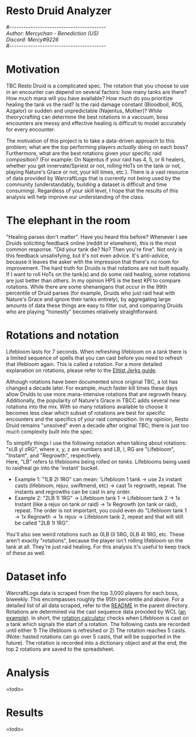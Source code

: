 # Resto Druid Analyzer  
#-----------------------------------------  
*Author: Mercychan - Benediction (US)*    
*Discord: Mercy#9226*  
#-----------------------------------------  

# Motivation
TBC Resto Druid is a complicated spec. The rotation that you choose to use in an encounter can depend on several factors: how many tanks are there? How much mana will you have available? How much do you prioritize healing the tank vs the raid? Is the raid damage constant (Bloodboil, ROS, Azgalor) or sudden and unpredictable (Najentus, Mother)? While theorycrafting can determine the best rotations in a vaccuum, boss encounters are messy and effective healing is difficult to model accurately for every encounter.  

The motivation of this project is to take a data-driven approach to this problem; what are the top performing players *actually* doing on each boss? Furthermore, what are the best rotations given *your* specific raid composition? (For example: On Najentus if your raid has 4, 5, or 6 healers, whether you get innervate/Spriest or not, rolling HoTs on the tank or not, playing Nature's Grace or not, your kill times, etc.). There is a vast resource of data provided by WarcraftLogs that is currently not being used by the community (understandably, building a dataset is difficult and time consuming). Regardless of your skill level, I hope that the results of this analysis will help improve our understanding of the class.


# The elephant in the room
"Healing parses don't matter". Have you heard this before? Whenever I see Druids soliciting feedback online (reddit or elsewhere), this is the most common response. "Did your tank die? No? Then you're fine". Not only is this feedback unsatisfying, but it's not even advice. It's anti-advice, because it leaves the asker with the impression that there's no room for improvement. The hard truth for Druids is that rotations are not built equally. If I want to roll HoTs on the tank(s) and do some raid healing, some rotations are just better than others. In my opinion HPS is the best KPI to compare rotations. While there are some shenanigans that occur in the 99th percentile of Druid parses (for example, Druids who just raid heal with Nature's Grace and ignore their tanks entirely), by aggregating large amounts of data these things are easy to filter out, and comparing Druids who are playing "honestly" becomes relatively straightforward.  


# Rotations and notation
Lifebloom lasts for 7 seconds. When refreshing lifebloom on a tank there is a limited sequence of spells that you can cast before you need to refresh that lifebloom again. This is called a rotation. For a more detailed explanation on rotations, please refer to the [Elitist Jerks guide](http://web.archive.org/web/20080913120521/http://elitistjerks.com/f31/t17783-druid_raiding_tree/#Healing_Strategies).  

Although rotations have been documented since original TBC, a lot has changed a decade later. For example, much faster kill times these days allow Druids to use more mana-intensive rotations that are regrowth heavy. Additionally, the popularity of Nature's Grace in TBCC adds several new rotations into the mix. With so many rotations available to choose it becomes less clear which subset of rotations are best for specific encounters and the specifics of your raid composition. In my opinion, Resto Druid remains "unsolved" even a decade after original TBC; there is just too much complexity built into the spec.  

To simplify things I use the following notation when talking about rotations:  
"xLB yI zRG", where x, y, z are numbers and LB, I, RG are "Lifebloom", "Instant", and "Regrowth", respectively.  
Here, "LB" refers to lifeblooms being rolled on _tanks_. Lifeblooms being used to raidheal go into the 'instant' bucket.  
* Example 1: "1LB 2I 1RG" can mean: 'Lifebloom 1 tank -> use 2x instant casts (lifebloom, rejuv, swiftmend, etc) -> cast 1x regrowth, repeat. The instants and regrowths can be cast in any order.
* Example 2: "2LB 1I 1RG" -> Lifebloom tank 1 -> Lifebloom tank 2 -> 1x Instant (like a rejuv on tank or raid) -> 1x Regrowth (on tank or raid), repeat. The order is not important, you could even do "Lifebloom tank 1 -> 1x Regrowth -> 1x rejuv -> Lifebloom tank 2, repeat and that will still be called "2LB 1I 1RG".  
 
You'll also see weird rotations such as 0LB 0I 5RG, 0LB 4I 1RG, etc. These aren't exactly "rotations", because the player isn't rolling lifebloom on the tank at all. They're just raid healing. For this analysis it's useful to keep track of these as well.


# Dataset info
WarcraftLogs data is scraped from the top 3,000 players for each boss, biweekly. This encompasses roughly the 95th percentile and above. For a detailed list of all data scraped, refer to the [README](https://github.com/msdec321/DataAnalysisWorkbooks/blob/main/warcraftLogs/README.md) in the parent directory. Rotations are determined via the cast sequence data provided by WCL ([an example](https://classic.warcraftlogs.com/reports/VZr6X2MNY73GLktg#fight=47&type=casts&view=events&source=37)). In short, the [rotation calculator](https://github.com/msdec321/DataAnalysisWorkbooks/blob/main/warcraftLogs/src.py#L529-L617) checks when Lifebloom is cast on a tank which signals the start of a rotation. The following casts are recorded until either 1) The lifebloom is refreshed or 2) The rotation reaches 5 casts. (Note: hasted rotations can go over 5 casts, that will be supported in the future). The rotation is recorded into a dictionary object and at the end, the top 2 rotations are saved to the spreadsheet.  


# Analysis
=todo=


# Results
=todo=
